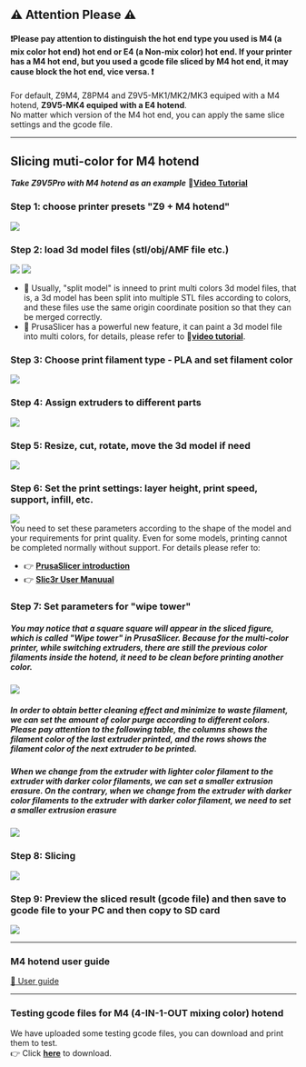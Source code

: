 ## :warning: Attention Please :warning:
#### :exclamation:Please pay attention to distinguish the hot end type you used is M4 (a mix color hot end) hot end or E4 (a Non-mix color) hot end. If your printer has a M4 hot end, but you used a gcode file sliced by M4 hot end, it may cause block the hot end, vice versa. :exclamation:
For default, Z9M4, Z8PM4 and Z9V5-MK1/MK2/MK3 equiped with a M4 hotend, **Z9V5-MK4 equiped with a E4 hotend**.    
No matter which version of the M4 hot end, you can apply the same slice settings and the gcode file.    

--------
## Slicing muti-color for M4 hotend 
***Take Z9V5Pro with M4 hotend as an example***
:movie_camera:[**Video Tutorial**](https://youtu.be/_Ww2RFGlLNA)
### Step 1: choose printer presets "Z9 + M4 hotend"
![](pic/slicingM4-1.png)
### Step 2: load 3d model files (stl/obj/AMF file etc.)
![](pic/slicingM4-2.png) ![](pic/slicingM4-21.png)
- :memo: Usually, "split model" is inneed to print multi colors 3d model files, that is, a 3d model has been split into multiple STL files according to colors, and these files use the same origin coordinate position so that they can be merged correctly.
- :star2: PrusaSlicer has a powerful new feature, it can paint a 3d model file into multi colors, for details, please refer to :movie_camera:[**video tutorial**](https://youtu.be/C0a3Uble8rY).
### Step 3: Choose print filament type - PLA and set filament color
![](pic/slicingM4-3.png)
### Step 4: Assign extruders to different parts
![](pic/slicingM4-4.png)
### Step 5: Resize, cut, rotate, move the 3d model if need 
![](pic/slicingM4-5.png)  
### Step 6: Set the print settings: layer height, print speed, support, infill, etc.
![](pic/slicingM4-6.png)  
You need to set these parameters according to the shape of the model and your requirements for print quality. Even for some models, printing cannot be completed normally without support. For details please refer to:
- :point_right: [**PrusaSlicer introduction**](https://help.prusa3d.com/article/general-info_1910)
- :point_right: [**Slic3r User Manuual**](https://manual.slic3r.org/)
### Step 7: Set parameters for "wipe tower"
##### You may notice that a square square will appear in the sliced figure, which is called "Wipe tower" in PrusaSlicer. Because for the multi-color printer, while switching extruders, there are still the previous color filaments inside the hotend, it need to be clean before printing another color.   
![](pic/slicingM4-71.png)    
##### In order to obtain better cleaning effect and minimize to waste filament, we can set the amount of color purge according to different colors. Please pay attention to the following table, the columns shows the filament color of the last extruder printed, and the rows shows the filament color of the next extruder to be printed.
##### When we change from the extruder with lighter color filament to the extruder with darker color filaments, we can set a smaller extrusion erasure. On the contrary, when we change from the extruder with darker color filaments to the extruder with darker color filament, we need to set a smaller extrusion erasure
![](pic/slicingM4-72.png)  
### Step 8: Slicing
![](pic/slicingM4-8.png)  
### Step 9: Preview the sliced result (gcode file) and then save to gcode file to your PC and then copy to SD card
![](pic/slicingM4-9.png)  

-----
### M4 hotend user guide
[:book: User guide](https://github.com/ZONESTAR3D/Upgrade-kit-guide/blob/main/HOTEND/M4%20%204-IN-1-OUT%20Mixing%20Color%20Hotend)

--------
### Testing gcode files for M4 (4-IN-1-OUT mixing color) hotend
We have uploaded some testing gcode files, you can download and print them to test.   
:point_right: Click [**here**](./test_gcode/M4/readme.md) to download.
